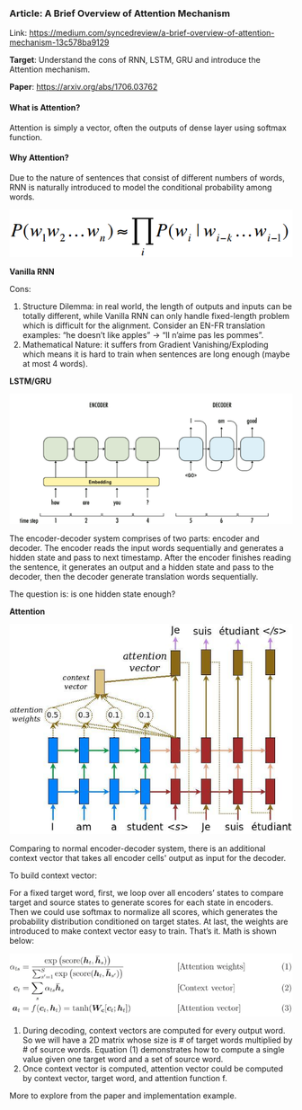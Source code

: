 ### Article: A Brief Overview of Attention Mechanism

Link: https://medium.com/syncedreview/a-brief-overview-of-attention-mechanism-13c578ba9129

**Target**: Understand the cons of RNN, LSTM, GRU and introduce the Attention mechanism.

**Paper**: https://arxiv.org/abs/1706.03762

#### **What is Attention?**
Attention is simply a vector, often the outputs of dense layer using softmax function.

#### **Why Attention?**
Due to the nature of sentences that consist of different numbers of words, RNN is naturally introduced to model the conditional probability among words.

![](imgs/6_conditional_prob.png)

**Vanilla RNN**

Cons:
1. Structure Dilemma: in real world, the length of outputs and inputs can be totally different, while Vanilla RNN can only handle fixed-length problem which is difficult for the alignment. Consider an EN-FR translation examples: “he doesn’t like apples” → “Il n’aime pas les pommes”.
2. Mathematical Nature: it suffers from Gradient Vanishing/Exploding which means it is hard to train when sentences are long enough (maybe at most 4 words).

**LSTM/GRU**

![](imgs/6_encoder_decoder.png "encoder-decoder model")

The encoder-decoder system comprises of two parts: encoder and decoder. The encoder reads the input words sequentially and generates a hidden state and pass to next timestamp. After the encoder finishes reading the sentence, it generates an output and a hidden state and pass to the decoder, then the decoder generate translation words sequentially.

The question is: is one hidden state enough?

**Attention**

![](imgs/6_attention.png)

Comparing to normal encoder-decoder system, there is an additional context vector that takes all encoder cells' output as input for the decoder.

To build context vector:

For a fixed target word, first, we loop over all encoders’ states to compare target and source states to generate scores for each state in encoders. Then we could use softmax to normalize all scores, which generates the probability distribution conditioned on target states. At last, the weights are introduced to make context vector easy to train. That’s it. Math is shown below:

![](imgs/6_attention_formula.png)
1. During decoding, context vectors are computed for every output word. So we will have a 2D matrix whose size is # of target words multiplied by # of source words. Equation (1) demonstrates how to compute a single value given one target word and a set of source word.
2. Once context vector is computed, attention vector could be computed by context vector, target word, and attention function f.

More to explore from the paper and implementation example.

